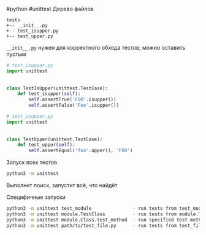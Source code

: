 #python #unittest
Дерево файлов
```
tests
+-- __init__.py
+-- test_isupper.py
+-- test_upper.py
```

`__init__.py` нужен для корректного обхода тестов; можно оставить пустым
```python
# test_isupper.py
import unittest  
  
  
class TestIsUpper(unittest.TestCase):  
	def test_isupper(self):  
		self.assertTrue('FOO'.isupper())  
		self.assertFalse('Foo'.isupper())
```
```python
# test_isupper.py
import unittest  
  
  
class TestUpper(unittest.TestCase):  
	def test_upper(self):  
		self.assertEqual('foo'.upper(), 'FOO')
```

Запуск всех тестов
```bash
python3 -m unittest
```

Выполнит поиск, запустит всё, что найдёт

Специфичные запуски
```bash
python3 -m unittest test_module               - run tests from test_module
python3 -m unittest module.TestClass          - run tests from module.TestClass
python3 -m unittest module.Class.test_method  - run specified test method
python3 -m unittest path/to/test_file.py      - run tests from test_file.py
```